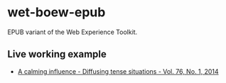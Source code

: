 wet-boew-epub
=============

EPUB variant of the Web Experience Toolkit.

## Live working example ##
* [A calming influence - Diffusing tense situations - Vol. 76, No. 1, 2014](http://wet-boew.github.io/wet-boew-epub/gazette-vol76no1_2014.epub)
